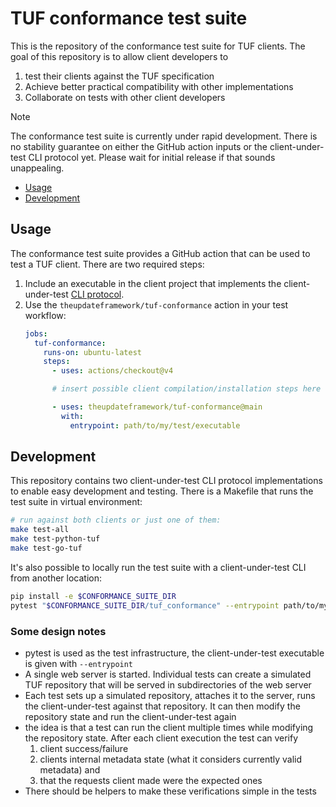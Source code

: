 # TUF conformance test suite

This is the repository of the conformance test suite for TUF clients. The goal of this
repository is to allow client developers to
  1. test their clients against the TUF specification
  2. Achieve better practical compatibility with other implementations
  3. Collaborate on tests with other client developers

> [!NOTE]
> The conformance test suite is currently under rapid development. There is no stability guarantee
> on either the GitHub action inputs or the client-under-test CLI protocol yet. Please wait for
> initial release if that sounds unappealing. 


- [Usage](#Usage)
- [Development](#Development)


## Usage

The conformance test suite provides a GitHub action that can be used to test a TUF client.
There are two required steps:

1. Include an executable in the client project that implements the client-under-test
   [CLI protocol](clients/README.md). 
2. Use the `theupdateframework/tuf-conformance` action in your test workflow:
    ```yaml
    jobs:
      tuf-conformance:
        runs-on: ubuntu-latest
        steps:
          - uses: actions/checkout@v4

          # insert possible client compilation/installation steps here

          - uses: theupdateframework/tuf-conformance@main
            with:
              entrypoint: path/to/my/test/executable
    ```


## Development

This repository contains two client-under-test CLI protocol implementations
to enable easy development and testing. There is a Makefile that runs the test suite in
virtual environment:

```bash
# run against both clients or just one of them:
make test-all
make test-python-tuf
make test-go-tuf
```

It's also possible to locally run the test suite with a client-under-test CLI from another location:

```bash
pip install -e $CONFORMANCE_SUITE_DIR
pytest "$CONFORMANCE_SUITE_DIR/tuf_conformance" --entrypoint path/to/my/client-under-test/cli
```

### Some design notes

* pytest is used as the test infrastructure, the client-under-test executable is given with `--entrypoint`
* A single web server is started. Individual tests can create a simulated TUF repository that will be served in 
  subdirectories of the web server 
* Each test sets up a simulated repository, attaches it to the server, runs the client-under-test
  against that repository. It can then modify the repository state and run the client-under-test again
* the idea is that a test can run the client multiple times while modifying the repository state. After each client
  execution the test can verify 
  1. client success/failure
  2. clients internal  metadata state (what it considers currently valid metadata) and
  3. that the requests client made were the expected ones
* There should be helpers to make these verifications simple in the tests

